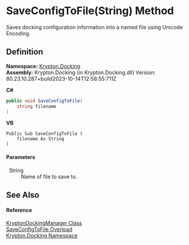 # SaveConfigToFile(String) Method


Saves docking configuration information into a named file using Unicode Encoding.



## Definition
**Namespace:** <a href="98399376-cf41-9454-4b4d-4fab2ca20bc7.md">Krypton.Docking</a>  
**Assembly:** Krypton.Docking (in Krypton.Docking.dll) Version: 80.23.10.287+build2023-10-14T12:58:55:711Z

**C#**
``` C#
public void SaveConfigToFile(
	string filename
)
```
**VB**
``` VB
Public Sub SaveConfigToFile ( 
	filename As String
)
```



#### Parameters
<dl><dt>  String</dt><dd>Name of file to save to.</dd></dl>

## See Also


#### Reference
<a href="6c9c237d-95cb-a4ce-72c6-cd7684d3287e.md">KryptonDockingManager Class</a>  
<a href="3c18a55d-57b4-52f5-383f-dab588a83280.md">SaveConfigToFile Overload</a>  
<a href="98399376-cf41-9454-4b4d-4fab2ca20bc7.md">Krypton.Docking Namespace</a>  
